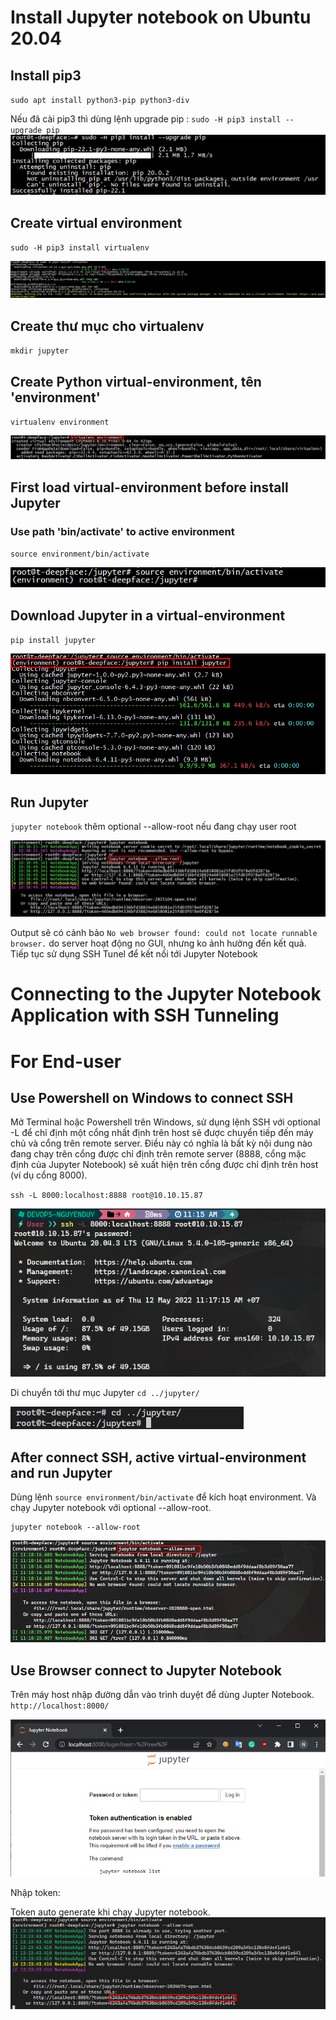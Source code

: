 # Install Jupyter notebook on Ubuntu 20.04

## Install pip3

`sudo apt install python3-pip python3-div`

Nếu đã cài pip3 thì dùng lệnh upgrade pip : `sudo -H pip3 install --upgrade pip`
![command](../Image/2022-05-12-10-23-08.png)

## Create virtual environment

`sudo -H pip3 install virtualenv`

![command](../Image/2022-05-12-10-24-53.png)

## Create thư mục cho virtualenv

`mkdir jupyter`

## Create Python virtual-environment, tên 'environment'

`virtualenv environment`

![command](../Image/2022-05-12-10-29-19.png)

## First load virtual-environment before install Jupyter

### Use path 'bin/activate' to active environment

`source environment/bin/activate`

![command](../Image/2022-05-12-10-32-26.png)

## Download Jupyter in a virtual-environment

`pip install jupyter`

![run pip in virtual-environment](../Image/2022-05-12-10-36-52.png)

## Run Jupyter

`jupyter notebook` thêm optional --allow-root nếu đang chạy user root

![--allow-root](../Image/2022-05-12-10-39-20.png)

Output sẽ có cảnh bảo `No web browser found: could not locate runnable browser.` do server hoạt động no GUI, nhưng ko ảnh hưởng đến kết quả. Tiếp tục sử dụng SSH Tunel để kết nối tới Jupyter Notebook

# Connecting to the Jupyter Notebook Application with SSH Tunneling

# For End-user

## Use Powershell on Windows to connect SSH

Mở Terminal hoặc Powershell trên Windows, sử dụng lệnh SSH với optional -L để chỉ định một cổng nhất định trên host sẽ được chuyển tiếp đến máy chủ và cổng trên remote server.
Điều này có nghĩa là bất kỳ nội dung nào đang chạy trên cổng được chỉ định trên remote server (8888, cổng mặc định của Jupyter Notebook) sẽ xuất hiện trên cổng được chỉ định trên host (ví dụ cổng 8000).

`ssh -L 8000:localhost:8888 root@10.10.15.87`

![Connect SSH Tunel](../Image/2022-05-12-11-25-55.png)

Di chuyển tới thư mục Jupyter
`cd ../jupyter/`

![jupyter](../Image/2022-05-12-13-20-37.png)

## After connect SSH, active virtual-environment and run Jupyter

Dùng lệnh `source environment/bin/activate` để kích hoạt environment. Và chạy Jupyter notebook với optional --allow-root.

```text
jupyter notebook --allow-root
```

![Run jupter notebook by ssh](../Image/2022-05-12-11-29-52.png)

## Use Browser connect to Jupyter Notebook

Trên máy host nhập đường dẫn vào trình duyệt để dùng Jupter Notebook.
`http://localhost:8000/`

![Jupyter](../Image/2022-05-12-11-32-47.png)

Nhập token:

Token auto generate khi chạy Jupyter notebook.
![token](../Image/2022-05-12-13-24-56.png)
